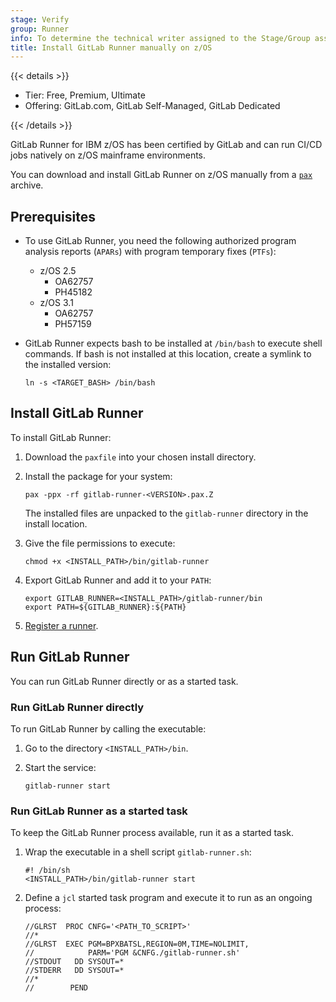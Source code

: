 ```yaml
---
stage: Verify
group: Runner
info: To determine the technical writer assigned to the Stage/Group associated with this page, see https://handbook.gitlab.com/handbook/product/ux/technical-writing/#assignments
title: Install GitLab Runner manually on z/OS
---
```


{{< details >}}

- Tier: Free, Premium, Ultimate
- Offering: GitLab.com, GitLab Self-Managed, GitLab Dedicated

{{< /details >}}

GitLab Runner for IBM z/OS has been certified by GitLab and can run CI/CD jobs natively on z/OS mainframe environments.

You can download and install GitLab Runner on z/OS manually from a [`pax`](https://www.ibm.com/docs/en/aix/7.1.0?topic=p-pax-command) archive.

## Prerequisites

- To use GitLab Runner, you need the following authorized program analysis reports (`APARs`) with program temporary fixes (`PTFs`):

  - z/OS 2.5
    - OA62757
    - PH45182
  - z/OS 3.1
    - OA62757
    - PH57159

- GitLab Runner expects bash to be installed at `/bin/bash` to execute shell commands.
  If bash is not installed at this location, create a symlink to the installed version:

  ```shell
  ln -s <TARGET_BASH> /bin/bash
  ```

## Install GitLab Runner

To install GitLab Runner:

1. Download the `paxfile` into your chosen install directory.

1. Install the package for your system:

   ```shell
   pax -ppx -rf gitlab-runner-<VERSION>.pax.Z
   ```

   The installed files are unpacked to the `gitlab-runner` directory in the install location.

1. Give the file permissions to execute:

   ```shell
   chmod +x <INSTALL_PATH>/bin/gitlab-runner
   ```

1. Export GitLab Runner and add it to your `PATH`:

   ```shell
   export GITLAB_RUNNER=<INSTALL_PATH>/gitlab-runner/bin
   export PATH=${GITLAB_RUNNER}:${PATH}
   ```

1. [Register a runner](../register/_index.md).

## Run GitLab Runner

You can run GitLab Runner directly or as a started task.

### Run GitLab Runner directly

To run GitLab Runner by calling the executable:

1. Go to the directory `<INSTALL_PATH>/bin`.

1. Start the service:

   ```shell
   gitlab-runner start
   ```

### Run GitLab Runner as a started task

To keep the GitLab Runner process available, run it as a started task.

1. Wrap the executable in a shell script `gitlab-runner.sh`:

   ```shell
   #! /bin/sh
   <INSTALL_PATH>/bin/gitlab-runner start
   ```

1. Define a `jcl` started task program and execute it to run as an ongoing process:

   ```jcl
   //GLRST  PROC CNFG='<PATH_TO_SCRIPT>'
   //*
   //GLRST  EXEC PGM=BPXBATSL,REGION=0M,TIME=NOLIMIT,
   //            PARM='PGM &CNFG./gitlab-runner.sh'
   //STDOUT   DD SYSOUT=*
   //STDERR   DD SYSOUT=*
   //*
   //        PEND
   ```
